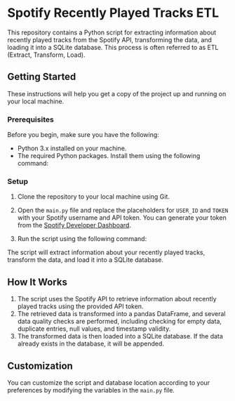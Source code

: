 # Spotify Recently Played Tracks ETL

This repository contains a Python script for extracting information about recently played tracks from the Spotify API, transforming the data, and loading it into a SQLite database. This process is often referred to as ETL (Extract, Transform, Load).

## Getting Started

These instructions will help you get a copy of the project up and running on your local machine.

### Prerequisites

Before you begin, make sure you have the following:

- Python 3.x installed on your machine.
- The required Python packages. Install them using the following command:


### Setup

1. Clone the repository to your local machine using Git.

2. Open the `main.py` file and replace the placeholders for `USER_ID` and `TOKEN` with your Spotify username and API token. You can generate your token from the [Spotify Developer Dashboard](https://developer.spotify.com/dashboard/applications).

3. Run the script using the following command:


The script will extract information about your recently played tracks, transform the data, and load it into a SQLite database.

## How It Works

1. The script uses the Spotify API to retrieve information about recently played tracks using the provided API token.
2. The retrieved data is transformed into a pandas DataFrame, and several data quality checks are performed, including checking for empty data, duplicate entries, null values, and timestamp validity.
3. The transformed data is then loaded into a SQLite database. If the data already exists in the database, it will be appended.

## Customization

You can customize the script and database location according to your preferences by modifying the variables in the `main.py` file.




